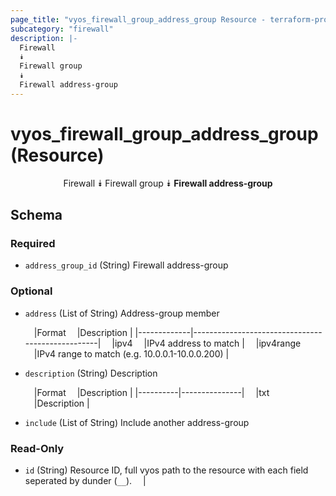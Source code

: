```yaml
---
page_title: "vyos_firewall_group_address_group Resource - terraform-provider-vyos"
subcategory: "firewall"
description: |-
  Firewall
  ⯯
  Firewall group
  ⯯
  Firewall address-group
---
```


# vyos_firewall_group_address_group (Resource)
<center>

Firewall
⯯
Firewall group
⯯
**Firewall address-group**


</center>

## Schema

### Required

- `address_group_id` (String) Firewall address-group

### Optional

- `address` (List of String) Address-group member

    &emsp;|Format     &emsp;|Description                                     |
    |-------------|--------------------------------------------------|
    &emsp;|ipv4       &emsp;|IPv4 address to match                           |
    &emsp;|ipv4range  &emsp;|IPv4 range to match (e.g. 10.0.0.1-10.0.0.200)  |
- `description` (String) Description

    &emsp;|Format  &emsp;|Description  |
    |----------|---------------|
    &emsp;|txt     &emsp;|Description  |
- `include` (List of String) Include another address-group

### Read-Only

- `id` (String) Resource ID, full vyos path to the resource with each field seperated by dunder (`__`).  &emsp;|
